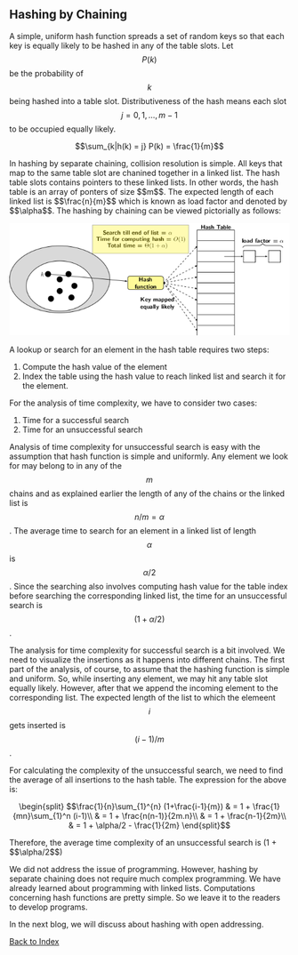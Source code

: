 <script type="text/javascript" src="https://cdnjs.cloudflare.com/ajax/libs/mathjax/2.7.0/MathJax.js?config=TeX-AMS_CHTML"> </script> <script type="text/x-mathjax-config"> MathJax.Hub.Config({ tex2jax: { inlineMath: [['$','$'], ['\\(','\\)']], processEscapes: true}, jax: ["input/TeX","input/MathML","input/AsciiMath","output/CommonHTML"], extensions: ["tex2jax.js","mml2jax.js","asciimath2jax.js","MathMenu.js","MathZoom.js","AssistiveMML.js", "[Contrib]/a11y/accessibility-menu.js"], TeX: { extensions: ["AMSmath.js","AMSsymbols.js","noErrors.js","noUndefined.js"], equationNumbers: { autoNumber: "AMS" } } }); </script> 

## Hashing by Chaining

A simple, uniform hash function spreads a set of random keys so that each key is equally likely to be hashed in any of the table slots.
Let $$P(k)$$ be the probability of $$k$$ being hashed into a table slot. Distributiveness of the hash means each slot 
$$j = 0, 1, \ldots, m-1$$ to be occupied equally likely. <br>
<p style="text-align:center">
  $$\sum_{k|h(k) = j} P(k) = \frac{1}{m}$$
</p>
In hashing by separate chaining, collision resolution is simple. All keys that map to the same table slot are chanined together
in a linked list. The hash table slots contains pointers to these linked lists. In other words, the hash table is an array of 
ponters of size $$m$$. The expected length of each linked list is $$\frac{n}{m}$$ which is known as load factor and denoted by
$$\alpha$$. The hashing by chaining can be viewed pictorially as follows:
<p style="text-align:center">
  <img src="../images/hashingBySeparateChaning.png">
</p>  
A lookup or search for an element in the hash table requires two steps:

1. Compute the hash value of the element
2. Index the table using the hash value to reach linked list and search it for the element.

For the analysis of time complexity, we have to consider two cases: 

1. Time for a successful search
2. Time for an unsuccessful search

Analysis of time complexity for unsuccessful search is easy with the assumption that hash function is simple and uniformly. 
Any element we look for may belong to in any of the $$m$$ chains and as explained earlier the length of any of the 
chains or the linked list is $$n/m = \alpha$$. The average time to search for an element in a linked list of length $$\alpha$$ is 
$$\alpha/2$$. Since the searching also involves computing hash value for the table index before searching the corresponding 
linked list, the time  for an unsuccessful search is $$(1+\alpha/2)$$.<br>

The analysis for time complexity for successful search is a bit involved. We need to visualize the insertions as it happens into
different chains. The first part of the analysis, of course, to assume that the hashing function is simple and uniform. So, 
while inserting any element, we may hit any table slot equally likely. However, after that we append the incoming element 
to the corresponding list. The expected length of the list to which the elemeent $$i$$ gets inserted is $$(i-1)/m$$. <br>

For calculating the complexity of the unsuccessful search, we need to find the average of all insertions to the hash table.
The expression for the above is:
<p style="text-align:center">
  \begin{split}
  $$\frac{1}{n}\sum_{1}^{n} (1+\frac{i-1}{m}) & = 1 + \frac{1}{mn}\sum_{1}^n (i-1)\\
  & = 1 + \frac{n(n-1)}{2m.n}\\
  & = 1 + \frac{n-1}{2m}\\
  & = 1 + \alpha/2 - \frac{1}{2m}
  \end{split}$$
</p>
Therefore, the average time complexity of an unsuccessful search is (1 + $$\alpha/2$$) <br>

We did not address the issue of programming. However, hashing by separate chaining does not require much complex programming. We have already
learned about programming with linked lists. Computations concerning hash functions are pretty simple. So we leave it to the readers to
develop programs. 

In the next blog, we will discuss about hashing with open addressing.

[Back to Index](../index.md)
